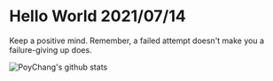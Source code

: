 # Hello World 2021/07/14

Keep a positive mind. Remember, a failed attempt doesn't make you a failure-giving up does.

![PoyChang's github stats](https://github-readme-stats.vercel.app/api?username=poychang&show_icons=true&theme=dracula)
